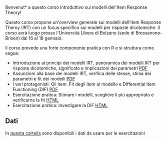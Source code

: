 Benvenut* a questo corso introduttivo sui modelli dell'Item Response Theory!

Questo corso propone un'overview generale sui modelli dell'Item Response Theroy (IRT) con un focus specifico sui modelli per risposte dicotomiche. 
Il corso avrà luogo presso l'Università Libera di Bolzano (sede di Bressanone-Brixen) dal 16 al 18 gennaio. 

Il corso prevede una forte componente pratica con R e si struttura come segue: 

- Intrroduzione ai principi dei modelli IRT, panoramica dei modelli IRT per risposte dicotomiche, significato e implicazioni dei parametri [PDF](intro/intro.pdf)
- Assunzioni alla base dei modelli IRT, verifica delle stesse, stima dei parametri e fit dei modelli [PDF](intro/assunzioni.pdf)
- I veri protagonisti: Gli item. Fit degli item al modello e Differential Item Functioning (DIF) [PDF](intro/item.pdf)
- Esercitazione pratica: Stimare i modelli, scegliere il più appropriato e verificarne la fit [HTML](esercitazioni/stimareImodelli.html)
- Esercitazione pratica: Investigare la DIF [HTML](esercitazioni/DIF.html)

## Dati

In [questa cartella](https://drive.google.com/drive/folders/1PXDG7HhjRDMdFEQjk5WQQWdiorDpSgtw?usp=sharing) sono disponibili i dati da usare per le esercitazioni
